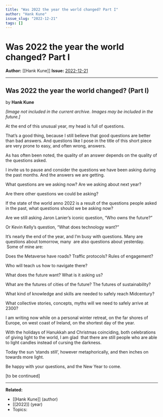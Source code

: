 ```yaml
---
title: "Was 2022 the year the world changed? Part I"
author: "Hank Kune"
issue_slug: "2022-12-21"
tags: []
---
```


# Was 2022 the year the world changed? Part I

**Author:** [[Hank Kune]]
**Issue:** [2022-12-21](https://plex.collectivesensecommons.org/2022-12-21/)

---

## Was 2022 the year the world changed? (Part I)
by **Hank Kune**

*[Image not included in the current archive. Images may be included in the future.]*

At the end of this unusual year, my head is full of questions.

That’s a good thing, because I still believe that good questions are better than bad answers. And questions like I pose in the title of this short piece are very prone to easy, and often wrong, answers.

As has often been noted, the quality of an answer depends on the quality of the questions asked.

I invite us to pause and consider the questions we have been asking during the past months. And the answers we are getting.

What questions are we asking now? Are we asking about next year?

Are there other questions we could be asking?

If the state of the world anno 2022 is a result of the questions people asked in the past, what questions should we be asking now?

Are we still asking Jaron Lanier’s iconic question, “Who owns the future?”

Or Kevin Kelly’s question, “What does technology want?”

It’s nearly the end of the year, and I’m busy with questions. Many are questions about tomorrow, many  are also questions about yesterday.  Some of mine are:

Does the Metaverse have roads? Traffic protocols? Rules of engagement?

Who will teach us how to navigate there?

What does the future want? What is it asking us?

What are the futures of cities of the future? The futures of sustainability?

What kind of knowledge and skills are needed to safely reach Midcentury?

What collective stories, concepts, myths will we need to safely arrive at 2300?

I am writing now while on a personal winter retreat, on the far shores of Europe, on west coast of Ireland, on the shortest day of the year.

With the holidays of Hanukkah and Christmas coinciding, both celebrations of giving light to the world, I am glad  that there are still people who are able to light candles instead of cursing the darkness.

Today the sun ‘stands still’, however metaphorically, and then inches on towards more light.

Be happy with your questions, and the New Year to come.

[to be continued]

---

**Related:**
- [[Hank Kune]] (author)
- [[2022]] (year)
- Topics: 

